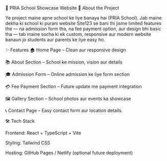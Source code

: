 
🏫 PRIA School Showcase Website
📖 About the Project

Ye project maine apne school ke liye banaya hai (PRIA School).
Jab maine dekha ki school ki purani website Site123 se bani thi jisme limited features the —
na admission form tha, na fee payment option, aur design bhi basic tha —
tab maine socha ki ek custom, responsive aur modern website banaun jo students aur parents ke liye easy ho.

✨ Features
🏠 Home Page – Clean aur responsive design

📚 About Section – School ke mission, vision aur details

🎓 Admission Form – Online admission ke liye form section

💳 Fee Payment Section – Future update me payment integration

🖼️ Gallery Section – School photos aur events ka showcase

📞 Contact Page – Easy contact form aur location details

🛠️ Tech Stack

Frontend: React + TypeScript + Vite

Styling: Tailwind CSS

Hosting: GitHub Pages / Netlify (optional future deployment)

